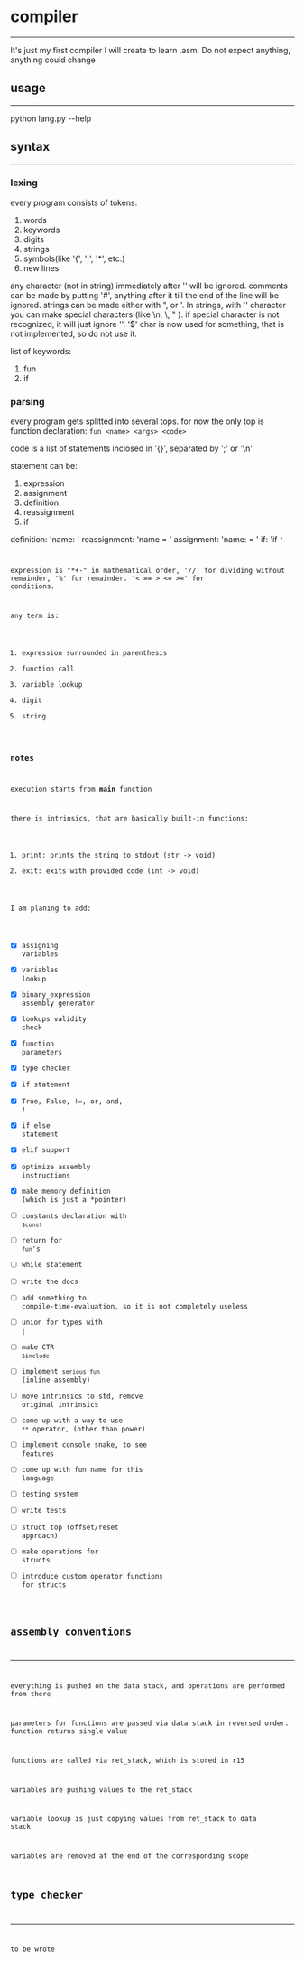# compiler
---
It's just my first compiler I will create to learn .asm.
Do not expect anything, anything could change
## usage
---
python lang.py --help
## syntax
---
### lexing
every program consists of tokens:
1. words
1. keywords
1. digits
1. strings
1. symbols(like '{', ';', '*', etc.)
1. new lines

any character (not in string) immediately after '\' will be ignored.
comments can be made by putting '#', anything after it till the end of the line will be ignored.
strings can be made either with ", or '.
In strings, with '\' character you can make special characters (like \n, \\, \" ).
if special character is not recognized, it will just ignore '\'.
'$' char is now used for something, that is not implemented, so do not use it.

list of keywords:
1. fun
1. if
### parsing
every program gets splitted into several tops.
for now the only top is function declaration: 
`fun <name> <args> <code>`

code is a list of statements inclosed in '{}', separated by ';' or '\n'

statement can be:
1. expression
1. assignment
1. definition
1. reassignment
1. if 

definition: 'name: <type>'
reassignment: 'name = <expression>'
assignment: 'name: <type> = <expr>'
if: 'if <expression> <code>'

expression is 
"*+-" in mathematical order,
'//' for dividing without remainder,
 '%' for remainder.
 '< == > <= >=' for conditions.

any term is:
1. expression surrounded in parenthesis
1. function call
1. variable lookup
1. digit
1. string
### notes
execution starts from **main** function	

there is intrinsics, that are basically  built-in functions:
1. print: prints the string to stdout (str -> void)
1. exit: exits with provided code (int -> void)

I am planing to add:
- [x] assigning variables
- [x] variables lookup
- [x] binary_expression assembly generator
- [x] lookups validity check
- [x] function parameters
- [x] type checker
- [x] if statement
- [x] True, False, !=, or, and, !
- [x] if else statement
- [x] elif support
- [x] optimize assembly instructions
- [x] make memory definition (which is just a *pointer)
- [ ] constants declaration with `$const`
- [ ] return for `fun`'s
- [ ] while  statement
- [ ] write the docs
- [ ] add something to compile-time-evaluation, so it is not completely useless
- [ ] union for types with `|`
- [ ] make CTR `$include`
- [ ] implement `serious fun` (inline assembly) 
- [ ] move intrinsics to std, remove original intrinsics
- [ ] come up with a way to use `**` operator, (other than power)
- [ ] implement console snake, to see features
- [ ] come up with fun name for this language
- [ ] testing system
- [ ] write tests
- [ ] struct top (offset/reset approach) 
- [ ] make operations for structs
- [ ] introduce custom operator functions for structs
## assembly conventions
---
everything is pushed on the data stack, and operations are performed from there

parameters for functions are passed via data stack in reversed order.
function returns single value

functions are called via ret_stack, which is stored in r15

variables are pushing values to the ret_stack

variable lookup is just copying values from ret_stack to data stack

variables are removed at the end of the corresponding scope
## type checker
---
to be wrote
